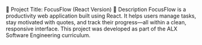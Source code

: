 📘 Project Title: FocusFlow (React Version)
🧠 Description
FocusFlow is a productivity web application built using React. It helps users manage tasks, 
stay motivated with quotes, and track their progress—all within a clean, responsive interface.
This project was developed as part of the ALX Software Engineering curriculum.

